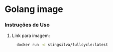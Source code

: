 # Golang image

### Instruções de Uso

1. Link para imagem:

   ```bash
     docker run -d stingsilva/fullcycle:latest
   ```



